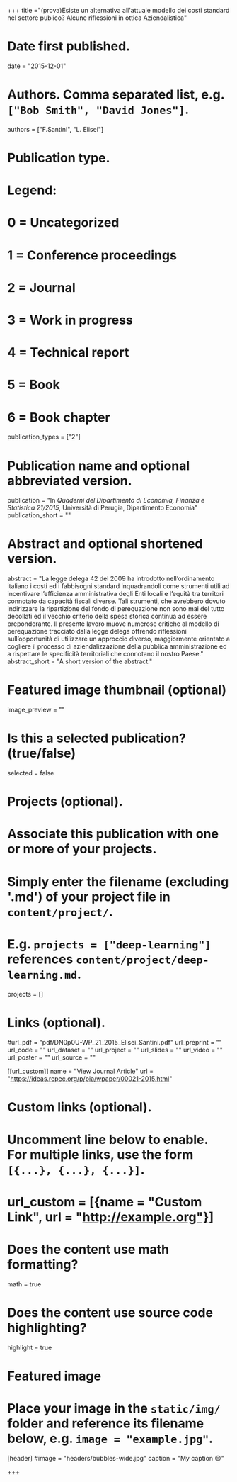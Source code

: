 +++
title ="(prova)Esiste un alternativa all'attuale modello dei costi standard nel settore publico? Alcune riflessioni in ottica Aziendalistica"

# Date first published.
date = "2015-12-01"

# Authors. Comma separated list, e.g. `["Bob Smith", "David Jones"]`.
authors = ["F.Santini", "L. Elisei"]

# Publication type.
# Legend:
# 0 = Uncategorized
# 1 = Conference proceedings
# 2 = Journal
# 3 = Work in progress
# 4 = Technical report
# 5 = Book
# 6 = Book chapter
publication_types = ["2"]

# Publication name and optional abbreviated version.
publication = "In *Quaderni del Dipartimento di Economia, Finanza e Statistica 21/2015*, Università di Perugia, Dipartimento Economia"
publication_short = ""

# Abstract and optional shortened version.
abstract = "La legge delega 42 del 2009 ha introdotto nell’ordinamento italiano i costi ed i fabbisogni standard inquadrandoli come strumenti utili ad incentivare l’efficienza amministrativa degli Enti locali e l’equità tra territori connotato da capacità fiscali diverse. Tali strumenti, che avrebbero dovuto indirizzare la ripartizione del fondo di perequazione non sono mai del tutto decollati ed il vecchio criterio della spesa storica continua ad essere preponderante. Il presente lavoro muove numerose critiche al modello di perequazione tracciato dalla legge delega offrendo riflessioni sull’opportunità di utilizzare un approccio diverso, maggiormente orientato a cogliere il processo di aziendalizzazione della pubblica amministrazione ed a rispettare le specificità territoriali che connotano il nostro Paese."
abstract_short = "A short version of the abstract."

# Featured image thumbnail (optional)
image_preview = ""

# Is this a selected publication? (true/false)
selected = false

# Projects (optional).
#   Associate this publication with one or more of your projects.
#   Simply enter the filename (excluding '.md') of your project file in `content/project/`.
#   E.g. `projects = ["deep-learning"]` references `content/project/deep-learning.md`.
projects = []

# Links (optional).
#url_pdf = "pdf/DN0p0U-WP_21_2015_Elisei_Santini.pdf"
url_preprint = ""
url_code = ""
url_dataset = ""
url_project = ""
url_slides = ""
url_video = ""
url_poster = ""
url_source = ""

[[url_custom]]
name = "View Journal Article"
url = "https://ideas.repec.org/p/pia/wpaper/00021-2015.html"

# Custom links (optional).
#   Uncomment line below to enable. For multiple links, use the form `[{...}, {...}, {...}]`.
# url_custom = [{name = "Custom Link", url = "http://example.org"}]

# Does the content use math formatting?
math = true

# Does the content use source code highlighting?
highlight = true

# Featured image
# Place your image in the `static/img/` folder and reference its filename below, e.g. `image = "example.jpg"`.
[header]
#image = "headers/bubbles-wide.jpg"
caption = "My caption 😄"

+++
